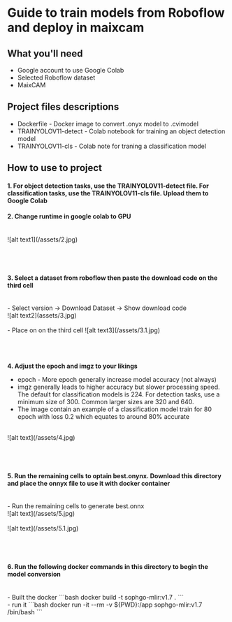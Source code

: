 # Guide to train models from Roboflow and deploy in maixcam
## What you'll need
- Google account to use Google Colab
- Selected Roboflow dataset
- MaixCAM

## Project files descriptions
- Dockerfile - Docker image to convert .onyx model to .cvimodel
- TRAINYOLOV11-detect - Colab notebook for training an object detection model
- TRAINYOLOV11-cls - Colab note for traning a classification model

## How to use to project

#### 1. For object detection tasks, use the TRAINYOLOV11-detect file. For classification tasks, use the TRAINYOLOV11-cls file. Upload them to Google Colab

#### 2. Change runtime in google colab to GPU
<br />
![alt text1](/assets/2.jpg)
<br /><br /><br /><br />

#### 3. Select a dataset from roboflow then paste the download code on the third cell
<br />
- Select version -> Download Dataset -> Show download code 
<br/>
![alt text2](assets/3.jpg)
<br /><br />
- Place on on the third cell
![alt text3](/assets/3.1.jpg)
<br /><br /><br /><br />

<strong>4. Adjust the epoch and imgz to your likings</strong>
<br />
- epoch - More epoch generally increase model accuracy (not always)
- imgz generally leads to higher accuracy but slower processing speed. The default for classification models is 224. For detection tasks, use a minimum size of 300. Common larger sizes are 320 and 640.
- The image contain an example of a classification model train for 80 epoch with loss 0.2 which equates to around 80% accurate
<br/>
![alt text](/assets/4.jpg)
<br /><br /><br /><br />

#### 5. Run the remaining cells to optain best.onynx. Download this directory and place the onnyx file to use it with docker container
<br />
- Run the remaining cells to generate best.onnx
<br />
![alt text](/assets/5.jpg)
<br /><br />
![alt text](/assets/5.1.jpg)
<br /><br /><br /><br />

#### 6. Run the following docker commands in this directory to begin the model conversion
<br />
- Built the docker 
```bash
docker build -t sophgo-mlir:v1.7 .
```
<br />
- run it
```bash
docker run -it --rm -v ${PWD}:/app sophgo-mlir:v1.7 /bin/bash
```
